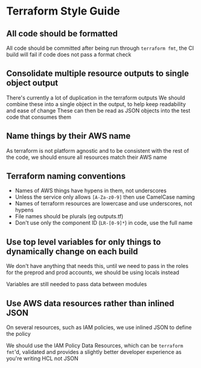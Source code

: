 # Terraform Style Guide

## All code should be formatted

All code should be committed after being run through `terraform fmt`, the CI build will fail if code does not pass a format check

## Consolidate multiple resource outputs to single object output

There's currently a lot of duplication in the terraform outputs
We should combine these into a single object in the output, to help keep readability and ease of change
These can then be read as JSON objects into the test code that consumes them

## Name things by their AWS name

As terraform is not platform agnostic and to be consistent with the rest of the code, we should ensure all resources match their AWS name

## Terraform naming conventions

* Names of AWS things have hypens in them, not underscores
* Unless the service only allows `[A-Za-z0-9]` then use CamelCase naming
* Names of terraform resources are lowercase and use underscores, not hypens
* File names should be plurals (eg outputs.tf)
* Don't use only the component ID (`LR-[0-9]*`) in code, use the full name

## Use top level variables for only things to dynamically change on each build

We don't have anything that needs this, until we need to pass in the roles for the preprod and prod accounts, we should be using locals instead

Variables are still needed to pass data between modules

## Use AWS data resources rather than inlined JSON

On several resources, such as IAM policies, we use inlined JSON to define the policy

We should use the IAM Policy Data Resources, which can be `terraform fmt`'d, validated and provides a slightly better developer experience as you're writing HCL not JSON
